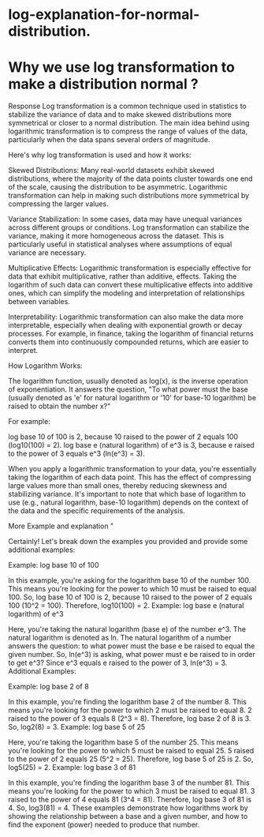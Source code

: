 # log-explanation-for-normal-distribution.

# Why we use log transformation to make a distribution normal ? 

Response
Log transformation is a common technique used in statistics to stabilize the variance of data and to make skewed distributions more symmetrical or closer to a normal distribution. The main idea behind using logarithmic transformation is to compress the range of values of the data, particularly when the data spans several orders of magnitude.

Here's why log transformation is used and how it works:

Skewed Distributions: Many real-world datasets exhibit skewed distributions, where the majority of the data points cluster towards one end of the scale, causing the distribution to be asymmetric. Logarithmic transformation can help in making such distributions more symmetrical by compressing the larger values.

Variance Stabilization: In some cases, data may have unequal variances across different groups or conditions. Log transformation can stabilize the variance, making it more homogeneous across the dataset. This is particularly useful in statistical analyses where assumptions of equal variance are necessary.

Multiplicative Effects: Logarithmic transformation is especially effective for data that exhibit multiplicative, rather than additive, effects. Taking the logarithm of such data can convert these multiplicative effects into additive ones, which can simplify the modeling and interpretation of relationships between variables.

Interpretability: Logarithmic transformation can also make the data more interpretable, especially when dealing with exponential growth or decay processes. For example, in finance, taking the logarithm of financial returns converts them into continuously compounded returns, which are easier to interpret.

How Logarithm Works:

The logarithm function, usually denoted as log(x), is the inverse operation of exponentiation. It answers the question, "To what power must the base (usually denoted as 'e' for natural logarithm or '10' for base-10 logarithm) be raised to obtain the number x?"

For example:

log base 10 of 100 is 2, because 10 raised to the power of 2 equals 100 (log10(100) = 2).
log base e (natural logarithm) of e^3 is 3, because e raised to the power of 3 equals e^3 (ln(e^3) = 3).

When you apply a logarithmic transformation to your data, you're essentially taking the logarithm of each data point. This has the effect of compressing large values more than small ones, thereby reducing skewness and stabilizing variance. It's important to note that which base of logarithm to use (e.g., natural logarithm, base-10 logarithm) depends on the context of the data and the specific requirements of the analysis.



More Example and explanation "

Certainly! Let's break down the examples you provided and provide some additional examples:

Example: log base 10 of 100

In this example, you're asking for the logarithm base 10 of the number 100. This means you're looking for the power to which 10 must be raised to equal 100.
So, log base 10 of 100 is 2, because 10 raised to the power of 2 equals 100 (10^2 = 100). Therefore, log10(100) = 2.
Example: log base e (natural logarithm) of e^3

Here, you're taking the natural logarithm (base e) of the number e^3. The natural logarithm is denoted as ln.
The natural logarithm of a number answers the question: to what power must the base e be raised to equal the given number.
So, ln(e^3) is asking, what power must e be raised to in order to get e^3? Since e^3 equals e raised to the power of 3, ln(e^3) = 3.
Additional Examples:

Example: log base 2 of 8

In this example, you're finding the logarithm base 2 of the number 8. This means you're looking for the power to which 2 must be raised to equal 8.
2 raised to the power of 3 equals 8 (2^3 = 8). Therefore, log base 2 of 8 is 3. So, log2(8) = 3.
Example: log base 5 of 25

Here, you're taking the logarithm base 5 of the number 25. This means you're looking for the power to which 5 must be raised to equal 25.
5 raised to the power of 2 equals 25 (5^2 = 25). Therefore, log base 5 of 25 is 2. So, log5(25) = 2.
Example: log base 3 of 81

In this example, you're finding the logarithm base 3 of the number 81. This means you're looking for the power to which 3 must be raised to equal 81.
3 raised to the power of 4 equals 81 (3^4 = 81). Therefore, log base 3 of 81 is 4. So, log3(81) = 4.
These examples demonstrate how logarithms work by showing the relationship between a base and a given number, and how to find the exponent (power) needed to produce that number.
